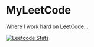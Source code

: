 # MyLeetCode
Where I work hard on LeetCode...

[![Leetcode Stats](https://leetcard.greenbeta/greenbeta)](https://leetcode.com/greenbeta)